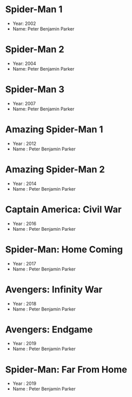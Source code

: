 # Spider-Man 1
- Year: 2002
- Name: Peter Benjamin Parker

# Spider-Man 2
- Year: 2004
- Name: Peter Benjamin Parker

# Spider-Man 3
- Year: 2007
- Name: Peter Benjamin Parker

# Amazing Spider-Man 1
- Year : 2012
- Name : Peter Benjamin Parker

# Amazing Spider-Man 2
- Year : 2014
- Name : Peter Benjamin Parker

# Captain America: Civil War
- Year : 2016
- Name : Peter Benjamin Parker

# Spider-Man: Home Coming
- Year : 2017
- Name : Peter Benjamin Parker

# Avengers: Infinity War
- Year : 2018
- Name : Peter Benjamin Parker

# Avengers: Endgame
- Year : 2019
- Name : Peter Benjamin Parker

# Spider-Man: Far From Home
- Year : 2019
- Name : Peter Benjamin Parker
